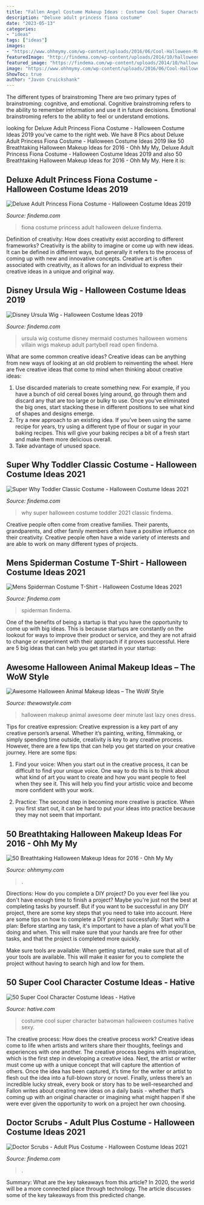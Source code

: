 ```yaml
---
title: "Fallen Angel Costume Makeup Ideas : Costume Cool Super Character Batwoman Halloween Costumes Hative Sexy"
description: "Deluxe adult princess fiona costume"
date: "2023-05-13"
categories:
- "ideas"
tags: ["ideas"]
images:
- "https://www.ohhmymy.com/wp-content/uploads/2016/06/Cool-Halloween-Makeup.jpg"
featuredImage: "http://findema.com/wp-content/uploads/2014/10/halloween_201410117.jpg"
featured_image: "https://findema.com/wp-content/uploads/2014/10/halloween_20147510.jpg"
image: "https://www.ohhmymy.com/wp-content/uploads/2016/06/Cool-Halloween-Makeup.jpg"
ShowToc: true
author: "Javon Cruickshank"
---
```



The different types of brainstroming
There are two primary types of brainstroming: cognitive, and emotional. Cognitive brainstroming refers to the ability to remember information and use it in future decisions. Emotional brainstroming refers to the ability to feel or understand emotions.

	

		
looking for Deluxe Adult Princess Fiona Costume - Halloween Costume Ideas 2019 you've came to the right web. We have 8 Pics about Deluxe Adult Princess Fiona Costume - Halloween Costume Ideas 2019 like 50 Breathtaking Halloween Makeup Ideas for 2016 - Ohh My My, Deluxe Adult Princess Fiona Costume - Halloween Costume Ideas 2019 and also 50 Breathtaking Halloween Makeup Ideas for 2016 - Ohh My My. Here it is:
		
    
## Deluxe Adult Princess Fiona Costume - Halloween Costume Ideas 2019

<img loading=lazy src="http://findema.com/wp-content/uploads/2014/10/halloween_201410117.jpg" onerror="this.onerror=null;this.src='https://tse3.mm.bing.net/th?id=OIP.j9ai9fyNxWaB4_6JP7JgZQHaKl&amp;pid=15.1';" alt="Deluxe Adult Princess Fiona Costume - Halloween Costume Ideas 2019">

_Source: findema.com_

>fiona costume princess adult halloween deluxe findema. 

	

Definition of creativity: How does creativity exist according to different frameworks?
Creativity is the ability to imagine or come up with new ideas. It can be defined in different ways, but generally it refers to the process of coming up with new and innovative concepts. Creative art is often associated with creativity, as it allows for an individual to express their creative ideas in a unique and original way.

    
## Disney Ursula Wig - Halloween Costume Ideas 2019

<img loading=lazy src="http://findema.com/wp-content/uploads/2014/10/halloween_20147776.jpg" onerror="this.onerror=null;this.src='https://tse1.mm.bing.net/th?id=OIP.3uuxhgDU17n6qApdVsgiZAHaKl&amp;pid=15.1';" alt="Disney Ursula Wig - Halloween Costume Ideas 2019">

_Source: findema.com_

>ursula wig costume disney mermaid costumes halloween womens villain wigs makeup adult partybell read open findema. 

	

What are some common creative ideas?
Creative ideas can be anything from new ways of looking at an old problem to reinventing the wheel. Here are five creative ideas that come to mind when thinking about creative ideas: 
1. Use discarded materials to create something new. For example, if you have a bunch of old cereal boxes lying around, go through them and discard any that are too large or bulky to use. Once you’ve eliminated the big ones, start stacking these in different positions to see what kind of shapes and designs emerge.
2. Try a new approach to an existing idea. If you’ve been using the same recipe for years, try using a different type of flour or sugar in your baking recipes. This will give your baking recipes a bit of a fresh start and make them more delicious overall.
3. Take advantage of unused space.

    
## Super Why Toddler Classic Costume - Halloween Costume Ideas 2021

<img loading=lazy src="https://findema.com/wp-content/uploads/2014/10/halloween_20146482.jpg" onerror="this.onerror=null;this.src='https://tse2.mm.bing.net/th?id=OIP.MrXRNQl8NUqaT9HJzXYtPQHaKl&amp;pid=15.1';" alt="Super Why Toddler Classic Costume - Halloween Costume Ideas 2021">

_Source: findema.com_

>why super halloween costume toddler 2021 classic findema. 

	

Creative people often come from creative families. Their parents, grandparents, and other family members often have a positive influence on their creativity. Creative people often have a wide variety of interests and are able to work on many different types of projects.

    
## Mens Spiderman Costume T-Shirt - Halloween Costume Ideas 2021

<img loading=lazy src="https://findema.com/wp-content/uploads/2014/10/halloween_20147510.jpg" onerror="this.onerror=null;this.src='https://tse3.mm.bing.net/th?id=OIP.cyvMJG_37NAqmwWHk1j_YQHaKl&amp;pid=15.1';" alt="Mens Spiderman Costume T-Shirt - Halloween Costume Ideas 2021">

_Source: findema.com_

>spiderman findema. 

	

One of the benefits of being a startup is that you have the opportunity to come up with big ideas. This is because startups are constantly on the lookout for ways to improve their product or service, and they are not afraid to change or experiment with their approach if it proves successful. Here are 5 big ideas that can help you get started in your startup: 

    
## Awesome Halloween Animal Makeup Ideas – The WoW Style

<img loading=lazy src="http://thewowstyle.com/wp-content/uploads/2016/06/Deer-Animal-Halloween-Makeup.jpg" onerror="this.onerror=null;this.src='https://tse1.mm.bing.net/th?id=OIP.EWGLYSOYmFtzWLnwQl0qFgHaJh&amp;pid=15.1';" alt="Awesome Halloween Animal Makeup Ideas – The WoW Style">

_Source: thewowstyle.com_

>halloween makeup animal awesome deer minute last lazy ones dress. 

	

Tips for creative expression:
Creative expression is a key part of any creative person’s arsenal. Whether it’s painting, writing, filmmaking, or simply spending time outside, creativity is key to any creative process. However, there are a few tips that can help you get started on your creative journey. Here are some tips:
1. Find your voice: When you start out in the creative process, it can be difficult to find your unique voice. One way to do this is to think about what kind of art you want to create and how you want people to feel when they see it. This will help you find your artistic voice and become more confident with your work.

2. Practice: The second step in becoming more creative is practice. When you first start out, it can be hard to put your ideas into practice because they may not seem that important.

    
## 50 Breathtaking Halloween Makeup Ideas For 2016 - Ohh My My

<img loading=lazy src="https://www.ohhmymy.com/wp-content/uploads/2016/06/Cool-Halloween-Makeup.jpg" onerror="this.onerror=null;this.src='https://tse3.mm.bing.net/th?id=OIP.OF7hEHH-3hMpTRLNmqguzAHaK_&amp;pid=15.1';" alt="50 Breathtaking Halloween Makeup Ideas for 2016 - Ohh My My">

_Source: ohhmymy.com_

>. 

	

Directions: How do you complete a DIY project?
Do you ever feel like you don't have enough time to finish a project? Maybe you're just not the best at completing tasks by yourself. But if you want to be successful in any DIY project, there are some key steps that you need to take into account. Here are some tips on how to complete a DIY project successfully:
Start with a plan: Before starting any task, it's important to have a plan of what you'll be doing and when. This will make sure that your hands are free for other tasks, and that the project is completed more quickly.

Make sure tools are available: When getting started, make sure that all of your tools are available. This will make it easier for you to complete the project without having to search high and low for them.

    
## 50 Super Cool Character Costume Ideas - Hative

<img loading=lazy src="https://hative.com/wp-content/uploads/2014/10/super-cool-costume-ideas/30-batwoman-costume.jpg" onerror="this.onerror=null;this.src='https://tse2.mm.bing.net/th?id=OIP.OKnekT2OwZNeOfSmlhvEAAHaLI&amp;pid=15.1';" alt="50 Super Cool Character Costume Ideas - Hative">

_Source: hative.com_

>costume cool super character batwoman halloween costumes hative sexy. 

	

The creative process: How does the creative process work?
Creative ideas come to life when artists and writers share their thoughts, feelings and experiences with one another. The creative process begins with inspiration, which is the first step in developing a creative idea. Next, the artist or writer must come up with a unique concept that will capture the attention of others. Once the idea has been captured, it’s time for the writer or artist to flesh out the idea into a full-blown story or novel. Finally, unless there’s an incredible lucky streak, every book or story has to be well-researched and Fallon writes about creating new ideas on a daily basis - whether that’s coming up with an original character or imagining what might happen if she were ever given the opportunity to work on a project her own choosing.

    
## Doctor Scrubs - Adult Plus Costume - Halloween Costume Ideas 2021

<img loading=lazy src="https://findema.com/wp-content/uploads/2014/10/halloween_2014_213270.jpeg" onerror="this.onerror=null;this.src='https://tse3.mm.bing.net/th?id=OIP.VyJthYnBNDT1xVtV6koaBQHaHa&amp;pid=15.1';" alt="Doctor Scrubs - Adult Plus Costume - Halloween Costume Ideas 2021">

_Source: findema.com_

>. 

	

Summary: What are the key takeaways from this article?
In 2020, the world will be a more connected place through technology. The article discusses some of the key takeaways from this predicted change.

